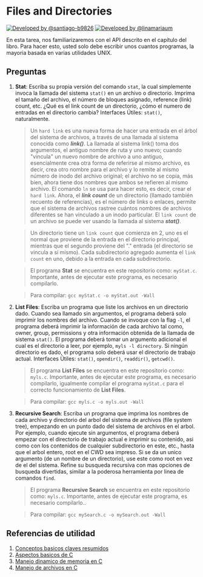 # Files and Directories #

[![Developed by @santiago-b9826](https://img.shields.io/badge/developed%20by-%40SantiagoBedoya-blue.svg  "Santiago Bedoya")](https://github.com/santiago-b9826)   [![Developed by @linamariaum](https://img.shields.io/badge/developed%20by-%40linamariaum-ff69b4.svg  "Lina María Uribe")](https://github.com/linamariaum)

En esta tarea, nos familiarizaremos con el API descrito en el capítulo del libro. Para hacer esto, usted solo debe escribir unos cuantos programas, la mayoria basada en varias utilidades UNIX.

## Preguntas ##

1. **Stat**: Escriba su propia versión del comando ```stat```, la cual simplemente invoca la llamada del sistema ```stat()``` en un archivo o directorio. Imprima el tamaño del archivo, el número de bloques asignado, reference (link) count, etc. ¿Qué es el link count de un directorio, ¿cómo el numero de entradas en el directorio cambia? Interfaces Útiles: ```stat()```, naturalmente.

    > Un ```hard link``` es una nueva forma de hacer una entrada en el árbol del sistema de archivos, a través de una llamada al sistema conocida como ***link()***. La llamada al sistema link() toma dos argumentos, el antiguo nombre de ruta y uno nuevo; cuando "vincula" un nuevo nombre de archivo a uno antiguo, esencialmente crea otra forma de referirse al mismo archivo, es decir, crea otro nombre para el archivo y lo remite al mismo número de inodo del archivo original; el archivo no se copia, más bien, ahora tiene dos nombres que ambos se refieren al mismo archivo. El comando ```ln``` se usa para hacer esto, es decir, crear el ```hard link```. Ahora, el ***link count*** de un directorio (llamado también recuento de referencias), es el número de links o enlaces, permite que el sistema de archivos rastree cuántos nombres de archivos diferentes se han vinculado a un inodo particular. El ```link count``` de un archivo se puede ver usando la llamada al sistema ***stat()***.

    > Un directorio tiene un ```link count``` que comienza en 2, uno es el normal que proviene de la entrada en el directorio principal, mientras que el segundo proviene del "." entrada (el directorio se vincula a sí mismo). Cada subdirectorio agregado aumenta el ```link count``` en uno, debido a la entrada en cada subdirectorio.

    > El programa **Stat** se encuentra en este repositorio como: ```myStat.c```. Importante, antes de ejecutar este programa, es necesario compilarlo.

    > Para compilar: ```gcc myStat.c -o myStat.out -Wall```

2. **List Files**: Escriba un programa que liste los archivos en un directorio dado. Cuando sea llamado sin argumentos, el programa deberá solo imprimir los nombres del archivo. Cuando se invoque con la flag ```-l```, el programa deberá imprimir la información de cada archivo tal como, owner, group, permissions y otra información obtenida de la llamada de sistema ```stat()```. El programa deberá tomar un argumento adicional el cual es el directorio a leer, por ejemplo, ```myls -l directory```.  Si ningún directorio es dado, el programa solo deberá usar el directorio de trabajo actual. Interfaces Útiles: ```stat()```, ```opendir()```, ```readdir()```, ```getcwd()```.

    > El programa **List Files** se encuentra en este repositorio como: ```myls.c```. Importante, antes de ejecutar este programa, es necesario compilarlo, igualmente compilar el programa ```myStat.c``` para el correcto funcionamiento de **List Files**.

    > Para compilar: ```gcc myls.c -o myls.out -Wall```

3. **Recursive Search**: Escriba un programa que imprima los nombres de cada archivo y directorio del arbol del sistema de archivos (file system tree), empezando en un punto dado del sistema de archivos en el arbol. Por ejemplo, cuando ejecute sin argumentos, el programa deberá empezar con el directorio de trabajo actual e imprimir su contenido, asi como con los contenidos de cualquier subdirectorio en este, etc., hasta que el arbol entero, root en el CWD sea impreso. Si se da un unico argumento (de un nombre de un directorio), use este como root en vez de el del sistema. Refine su busqueda recursiva con mas opciones de busqueda divertidas, similar a la poderosa herramienta por linea de comandos ```find```.

    > El programa **Recursive Search** se encuentra en este repositorio como: ```myls.c```. Importante, antes de ejecutar este programa, es necesario compilarlo..

    > Para compilar: ```gcc mySearch.c -o mySearch.out -Wall```


## Referencias de utilidad ##

1. [Conceptos basicos claves resumidos](https://docs.google.com/document/d/1-336S7oKYwzSSSH-vzks8lGJ0R5VJoZu3PGBsz3vP2w/edit?usp=sharing)
2. [Aspectos basicos de C](https://github.com/repos-SO-UdeA/lab3)
3. [Manejo dinamico de memoria en C](https://github.com/repos-SO-UdeA/lab5)
4. [Manejo de archivos en C](https://github.com/repos-SO-UdeA/lab6)

